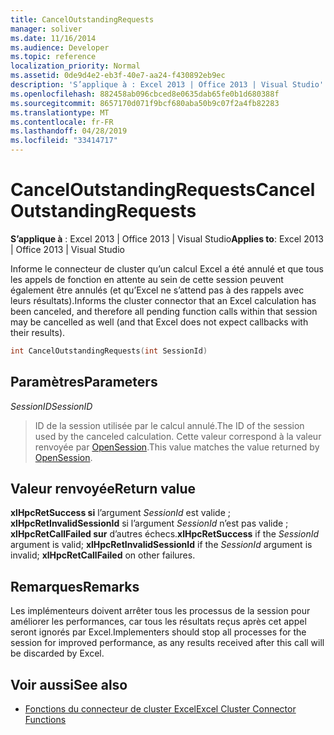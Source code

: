 ```yaml
---
title: CancelOutstandingRequests
manager: soliver
ms.date: 11/16/2014
ms.audience: Developer
ms.topic: reference
localization_priority: Normal
ms.assetid: 0de9d4e2-eb3f-40e7-aa24-f430892eb9ec
description: 'S’applique à : Excel 2013 | Office 2013 | Visual Studio'
ms.openlocfilehash: 882458ab096cbced8e0635dab65fe0b1d680388f
ms.sourcegitcommit: 8657170d071f9bcf680aba50b9c07f2a4fb82283
ms.translationtype: MT
ms.contentlocale: fr-FR
ms.lasthandoff: 04/28/2019
ms.locfileid: "33414717"
---
```

# <a name="canceloutstandingrequests"></a><span data-ttu-id="e7e3b-103">CancelOutstandingRequests</span><span class="sxs-lookup"><span data-stu-id="e7e3b-103">CancelOutstandingRequests</span></span>

<span data-ttu-id="e7e3b-104">**S’applique à** : Excel 2013 | Office 2013 | Visual Studio</span><span class="sxs-lookup"><span data-stu-id="e7e3b-104">**Applies to**: Excel 2013 | Office 2013 | Visual Studio</span></span> 
  
<span data-ttu-id="e7e3b-105">Informe le connecteur de cluster qu’un calcul Excel a été annulé et que tous les appels de fonction en attente au sein de cette session peuvent également être annulés (et qu’Excel ne s’attend pas à des rappels avec leurs résultats).</span><span class="sxs-lookup"><span data-stu-id="e7e3b-105">Informs the cluster connector that an Excel calculation has been canceled, and therefore all pending function calls within that session may be cancelled as well (and that Excel does not expect callbacks with their results).</span></span>
  
```cpp
int CancelOutstandingRequests(int SessionId)
```

## <a name="parameters"></a><span data-ttu-id="e7e3b-106">Paramètres</span><span class="sxs-lookup"><span data-stu-id="e7e3b-106">Parameters</span></span>

<span data-ttu-id="e7e3b-107">_SessionID_</span><span class="sxs-lookup"><span data-stu-id="e7e3b-107">_SessionID_</span></span>
  
> <span data-ttu-id="e7e3b-108">ID de la session utilisée par le calcul annulé.</span><span class="sxs-lookup"><span data-stu-id="e7e3b-108">The ID of the session used by the canceled calculation.</span></span> <span data-ttu-id="e7e3b-109">Cette valeur correspond à la valeur renvoyée par [OpenSession](opensession.md).</span><span class="sxs-lookup"><span data-stu-id="e7e3b-109">This value matches the value returned by [OpenSession](opensession.md).</span></span>
    
## <a name="return-value"></a><span data-ttu-id="e7e3b-110">Valeur renvoyée</span><span class="sxs-lookup"><span data-stu-id="e7e3b-110">Return value</span></span>

<span data-ttu-id="e7e3b-111">**xlHpcRetSuccess si** l’argument  _SessionId_ est valide ; **xlHpcRetInvalidSessionId** si l’argument  _SessionId_ n’est pas valide ; **xlHpcRetCallFailed sur** d’autres échecs.</span><span class="sxs-lookup"><span data-stu-id="e7e3b-111">**xlHpcRetSuccess** if the  _SessionId_ argument is valid; **xlHpcRetInvalidSessionId** if the  _SessionId_ argument is invalid; **xlHpcRetCallFailed** on other failures.</span></span> 
  
## <a name="remarks"></a><span data-ttu-id="e7e3b-112">Remarques</span><span class="sxs-lookup"><span data-stu-id="e7e3b-112">Remarks</span></span>

<span data-ttu-id="e7e3b-113">Les implémenteurs doivent arrêter tous les processus de la session pour améliorer les performances, car tous les résultats reçus après cet appel seront ignorés par Excel.</span><span class="sxs-lookup"><span data-stu-id="e7e3b-113">Implementers should stop all processes for the session for improved performance, as any results received after this call will be discarded by Excel.</span></span>
  
## <a name="see-also"></a><span data-ttu-id="e7e3b-114">Voir aussi</span><span class="sxs-lookup"><span data-stu-id="e7e3b-114">See also</span></span>

- [<span data-ttu-id="e7e3b-115">Fonctions du connecteur de cluster Excel</span><span class="sxs-lookup"><span data-stu-id="e7e3b-115">Excel Cluster Connector Functions</span></span>](excel-cluster-connector-functions.md)


